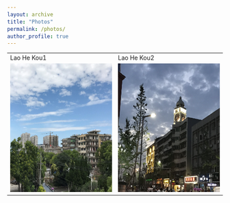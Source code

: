 ```yaml
---
layout: archive
title: "Photos"
permalink: /photos/
author_profile: true
---
```

<table>
  <tr>
    <td>Lao He Kou1</td>
    <td>Lao He Kou2</td>
  </tr>
  <tr>
  <td valign="top"><img src='/images/老河口1.jpg' alt="Lao He Kou1" width=250 height=300/></td>
  <td valign="top"><img src='/images/老河口2.jpg' alt="Lao He Kou2" width=250 height=300/></td>
  </tr>
</table>
